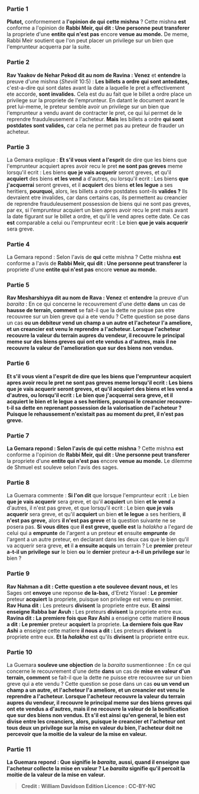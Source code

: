
### Partie 1
<b>Plutot,</b> conformement a <b>l'opinion de qui</b> <b>cette mishna</b> ? Cette mishna <b>est</b> conforme a l'opinion de <b>Rabbi Meir, qui dit : Une personne peut transferer</b> la propriete d'une <b>entite qui n'est pas</b> encore <b>venue au monde.</b> De meme, Rabbi Meir soutient que l'on peut placer un privilege sur un bien que l'emprunteur acquerra par la suite.

### Partie 2
<b>Rav Yaakov de Nehar Pekod dit au nom de Ravina : Venez</b> et <b>entendre</b> la preuve d'une mishna (<i>Sheviit</i> 10:5) : <b>Les billets a ordre qui sont antedates,</b> c'est-a-dire qui sont dates avant la date a laquelle le pret a effectivement ete accorde, <b>sont invalides.</b> Cela est du au fait que le billet a ordre place un privilege sur la propriete de l'emprunteur. En datant le document avant le pret lui-meme, le preteur semble avoir un privilege sur un bien que l'emprunteur a vendu avant de contracter le pret, ce qui lui permet de le reprendre frauduleusement a l'acheteur. <b>Mais</b> les billets a ordre <b>qui sont postdates sont valides,</b> car cela ne permet pas au preteur de frauder un acheteur.

### Partie 3
La Gemara explique : <b>Et s'il vous vient a l'esprit</b> de dire que les biens que l'emprunteur acquiert apres avoir recu le pret <b>ne sont pas greves</b> meme lorsqu'il ecrit : Les biens <b>que je vais acquerir</b> seront greves, et qu'il <b>acquiert</b> des biens <b>et les vend</b> a d'autres, ou lorsqu'il ecrit : Les biens <b>que j'acquerrai</b> seront greves, et il <b>acquiert</b> des biens <b>et les legue</b> a ses heritiers, <b>pourquoi,</b> alors, les billets a ordre postdates</b> sont-ils <b>valides ?</b> Ils devraient etre invalides, car dans certains cas, ils permettent au creancier de reprendre frauduleusement possession de biens qui ne sont pas greves, par ex, si l'emprunteur acquiert un bien apres avoir recu le pret mais avant la date figurant sur le billet a ordre, et qu'il le vend apres cette date. Ce cas <b>est</b> comparable a celui ou l'emprunteur ecrit : Le bien <b>que je vais acquerir</b> sera greve.

### Partie 4
La Gemara repond : Selon l'avis de <b>qui</b> cette mishna</b> ? Cette mishna <b>est</b> conforme a l'avis de <b>Rabbi Meir, qui dit : Une personne peut transferer</b> la propriete d'une <b>entite qui n'est pas</b> encore <b>venue au monde.</b>

### Partie 5
<b>Rav Mesharshiyya dit au nom de Rava : Venez</b> et <b>entendre</b> la preuve d'un <i>baraita</i> : En ce qui concerne le recouvrement d'une dette <b>dans</b> un cas de <b>hausse de terrain, comment</b> se fait-il que la dette ne puisse pas etre recouvree sur un bien greve qui a ete vendu ? Cette question se pose dans un cas <b>ou un debiteur <b>vend un champ a un autre et</b> l'acheteur l'a <b>ameliore, et un creancier est venu le reprendre</b> a l'acheteur. <b>Lorsque</b> l'acheteur <b>recouvre</b> la valeur du terrain aupres du vendeur, il <b>recouvre le principal</b> meme <b>sur des biens greves</b> qui ont ete vendus a d'autres, <b>mais</b> il ne recouvre la valeur de <b>l'amelioration</b> que <b>sur des biens non vendus.</b>

### Partie 6
<b>Et s'il vous vient a l'esprit</b> de dire que les biens que l'emprunteur acquiert apres avoir recu le pret <b>ne sont pas greves</b> meme lorsqu'il ecrit : Les biens <b>que je vais acquerir</b> seront greves, et qu'il <b>acquiert</b> des biens <b>et les vend</b> a d'autres, ou lorsqu'il ecrit : Le bien <b>que j'acquerrai</b> sera greve, et il <b>acquiert</b> le bien <b>et le legue</b> a ses heritiers, <b>pourquoi</b> le <b>creancier recouvre-t-il</b> sa dette en reprenant possession de la <b>valorisation</b> de l'acheteur ? Puisque le rehaussement n'existait pas au moment du pret, il n'est pas greve.

### Partie 7
La Gemara repond : Selon l'avis de <b>qui</b> cette mishna</b> ? Cette mishna <b>est</b> conforme a l'opinion de <b>Rabbi Meir, qui dit : Une personne peut transferer</b> la propriete d'une <b>entite qui n'est pas</b> encore <b>venue au monde.</b> Le dilemme de Shmuel est souleve selon l'avis des sages.

### Partie 8
La Guemara commente : <b>Si l'on dit</b> que lorsque l'emprunteur ecrit : Le bien <b>que je vais acquerir</b> sera greve, et qu'il <b>acquiert</b> un bien <b>et le vend</b> a d'autres, il n'est pas greve, et que lorsqu'il ecrit : Le bien <b>que je vais acquerir</b> sera greve, et qu'il <b>acquiert</b> un bien <b>et le legue</b> a ses heritiers, <b>il n'est pas greve,</b> alors <b>il n'est pas greve</b> et la question suivante ne se posera pas. <b>Si vous dites</b> que <b>il est greve, quelle est</b> la <i>halakha</i> a l'egard de celui qui a <b>emprunte</b> de l'argent a un preteur <b>et</b> ensuite <b>emprunte</b> de l'argent a un autre preteur, en declarant dans les deux cas que le bien qu'il va acquerir sera greve, <b>et</b> il <b>a ensuite acquis</b> un terrain ? Le <b>premier</b> preteur <b>a-t-il un privilege sur</b> le bien <b>ou</b> le <b>dernier</b> preteur <b>a-t-il un privilege sur</b> le bien ?

### Partie 9
<b>Rav Nahman a dit : Cette question a ete soulevee devant nous, et</b> les Sages ont <b>envoye</b> une reponse <b>de la-bas,</b> d'Eretz Yisrael : <b>Le premier</b> preteur <b>acquiert</b> la propriete, puisque son privilege est venu en premier. <b>Rav Huna dit :</b> Les preteurs <b>divisent</b> la propriete entre eux. <b>Et ainsi enseigne Rabba bar Avuh :</b> Les preteurs <b>divisent</b> la propriete entre eux. <b>Ravina dit : La premiere fois que Rav Ashi</b> a enseigne cette matiere <b>il nous a dit : Le premier</b> preteur <b>acquiert</b> la propriete. <b>La derniere fois que Rav Ashi</b> a enseigne cette matiere <b>il nous a dit : </b> Les preteurs <b>divisent</b> la propriete entre eux. <b>Et la <i>halakha</i></b> est qu'ils <b>divisent</b> la propriete entre eux.

### Partie 10
La Guemara <b>souleve une objection</b> de la <i>baraita</i> susmentionnee : En ce qui concerne le recouvrement d'une dette <b>dans</b> un cas de <b>mise en valeur d'un terrain, comment</b> se fait-il que la dette ne puisse etre recouvree sur un bien greve qui a ete vendu ? Cette question se pose dans un cas <b>ou un <b>vend un champ a un autre, et</b> l'acheteur l'a <b>ameliore, et un creancier est venu le reprendre</b> a l'acheteur. <b>Lorsque</b> l'acheteur <b>recouvre</b> la valeur du terrain aupres du vendeur, il <b>recouvre le principal</b> meme <b>sur des biens greves</b> qui ont ete vendus a d'autres, <b>mais</b> il ne recouvre la valeur de <b>la bonification</b> que <b>sur des biens non vendus. Et s'il est ainsi</b> qu'en general, le bien est divise entre les creanciers, alors, puisque le creancier et l'acheteur ont tous deux un privilege sur la mise en valeur du bien, l'acheteur <b>doit</b> ne percevoir que la <b>moitie</b> de la valeur de <b>la mise en valeur.</b>

### Partie 11
La Guemara repond : <b>Que</b> signifie le <i>baraita</i>, <b>aussi,</b> quand <b>il enseigne</b> que l'acheteur <b>collecte</b> la mise en valeur ? Le <i>baraita</i> signifie qu'il percoit <b>la moitie de</b> la valeur de <b>la mise en valeur.</b>

>Credit : William Davidson Edition
>Licence : CC-BY-NC